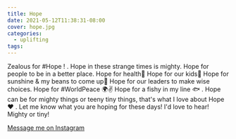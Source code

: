```yaml
---
title: Hope
date: 2021-05-12T11:38:31-08:00
cover: hope.jpg
categories:
  - uplifting
tags:
---
```

Zealous for #Hope !
.
Hope in these strange times is mighty.
Hope for people to be in a better place.
Hope for health🍎
Hope for our kids👫
Hope for sunshine & my beans to come up🌱
Hope for our leaders to make wise choices.
Hope for #WorldPeace 🌍✌
Hope for a fishy in my line 🐟
.
Hope can be for mighty things or teeny tiny things, that's what I love about Hope ❤
.
Let me know what you are hoping for these days! I'd love to hear! Mighty or tiny!

<!--more-->
[Message me on Instagram](https://www.instagram.com/p/COzLLIDN_ez/)
